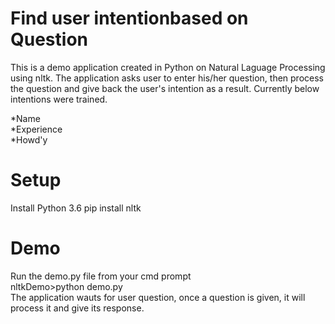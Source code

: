 # Find user intentionbased on Question
  This is a demo application created in Python on Natural Laguage Processing using nltk. The application asks user to enter his/her question, then process the question and give back the user's intention as a result. Currently below intentions were trained.
  
  *Name<br />
  *Experience<br />
  *Howd'y<br /> 

# Setup
  Install Python 3.6
  pip install nltk

# Demo
  Run the demo.py file from your cmd prompt<br />
     nltkDemo>python demo.py<br />
  The application wauts for user question, once a question is given, it will process it and give its response.<br />
  
 
    
  
